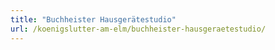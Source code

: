 ```yaml
---
title: "Buchheister Hausgerätestudio"
url: /koenigslutter-am-elm/buchheister-hausgeraetestudio/
---
```

